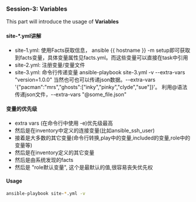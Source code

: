 ### Session-3: Variables

This part will introduce the usage of **Variables**


#### site-*.yml讲解
- site-1.yml: 使用Facts获取信息， ansible {{ hostname }} -m setup即可获取到facts变量，具体变量属性见facts.yml。而这些变量可以直接在task中引用
- site-2.yml: 注册变量/变量文件
- site-3.yml: 命令行传递变量 ansible-playbook site-3.yml -v --extra-vars "version=1.0.0" 当然也可也可以传递json数据。--extra-vars '{"pacman":"mrs","ghosts":["inky","pinky","clyde","sue"]}'。 利用@语法传递json文件，--extra-vars "@some_file.json"

#### 变量的优先级
- extra vars (在命令行中使用 -e)优先级最高
- 然后是在inventory中定义的连接变量(比如ansible_ssh_user)
- 接着是大多数的其它变量(命令行转换,play中的变量,included的变量,role中的变量等)
- 然后是在inventory定义的其它变量
- 然后是由系统发现的facts
- 然后是 "role默认变量", 这个是最默认的值,很容易丧失优先权

#### Usage

```bash
ansible-playbook site-*.yml -v
```